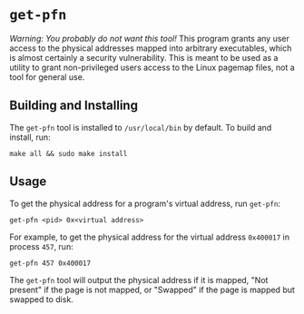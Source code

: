 # `get-pfn`

*Warning: You probably do not want this tool!* This program grants any user access to the physical addresses mapped into arbitrary executables, which is almost certainly a security vulnerability. This is meant to be used as a utility to grant non-privileged users access to the Linux pagemap files, not a tool for general use.

## Building and Installing
The `get-pfn` tool is installed to `/usr/local/bin` by default. To build and install, run:

    make all && sudo make install

## Usage
To get the physical address for a program's virtual address, run `get-pfn`:

    get-pfn <pid> 0x<virtual address>

For example, to get the physical address for the virtual address `0x400017` in process `457`, run:

    get-pfn 457 0x400017

The `get-pfn` tool will output the physical address if it is mapped, "Not present" if the page is not mapped, or "Swapped" if the page is mapped but swapped to disk.

